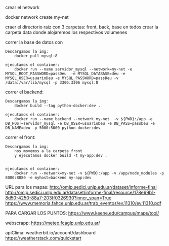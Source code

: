 crear el network

docker network create  my-net

craer el directorio raiz con 3 carpetas: front, back, base en todos crear la carpeta data donde alojaremos los respectivos volumenes

correr la base de datos con

	Descargamos la img:
		docker pull mysql:8

	ejecutamos el container:
		docker run --name servidor_mysql --network=my-net -e MYSQL_ROOT_PASSWORD=passDeu  -e MYSQL_DATABASE=deu -e MYSQL_USER=usuarioDeu -e MYSQL_PASSWORD=passDeu -v /data:/var/lib/mysql -p 3306:3306 mysql:8

correr el backend:
	
	Descargamos la img:
		docker build --tag python-docker:dev .

	ejecutamos el container:
		docker run --name backend --network my-net  -v ${PWD}:/app -e DB_HOST=servidor_mysql -e DB_USER=usuarioDeu -e DB_PASS=passDeu -e DB_NAME=deu -p 5000:5000 python-docker:dev 

correr el front:

	Descargamos la img:
		nos movemos a la carpeta front
		y ejecutamos docker build -t my-app:dev .


	ejecutamos el container:
		docker run --network=my-net -v ${PWD}:/app -v /app/node_modules -p 8080:8080 -e myhost=backend my-app:dev




URL para los mapas:
http://omlp.sedici.unlp.edu.ar/dataset/informe-final
http://omlp.sedici.unlp.edu.ar/dataset/informe-final/resource/178e69b1-8d50-4250-88a7-203ff0326930?inner_span=True
https://www.memoria.fahce.unlp.edu.ar/trab_eventos/ev.11310/ev.11310.pdf

PARA CARGAR LOS PUNTOS:
https://www.keene.edu/campus/maps/tool/

webscrapp:
https://meteo.fcaglp.unlp.edu.ar/

apiClima:
weatherbit.io/account/dashboard
https://weatherstack.com/quickstart